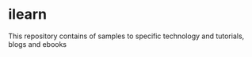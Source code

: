 # ilearn
This repository contains of samples to specific technology and tutorials, blogs and ebooks
